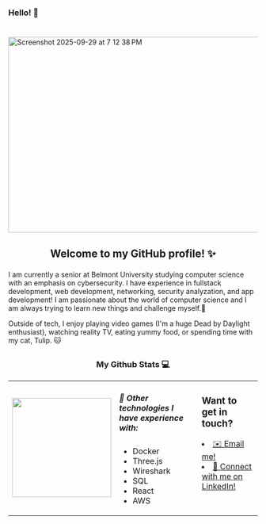 # <h3>Hello! 👋</h3>
#  
<img width="1317" height="395" alt="Screenshot 2025-09-29 at 7 12 38 PM" src="https://github.com/user-attachments/assets/9be68583-eeb9-4fd3-9460-5846e1c06a0b" />


## <p align="center">Welcome to my GitHub profile! ✨ 
  
I am currently a senior at Belmont University studying computer science with an emphasis on cybersecurity. I have experience in fullstack development, web development, networking, security analyzation, and app development! I am passionate about the world of computer science and I am always trying to learn new things and challenge myself.🩷 

Outside of tech, I enjoy playing video games (I'm a huge Dead by Daylight enthusiast), watching reality TV, eating yummy food, or spending time with my cat, Tulip. 🐱 </p>

## <h3 align="center">My Github Stats 💻</h3>

<table>
  <tr>
    <td>
      <a href="https://github.com/sloaneeliza/github-readme-stats">
        <img height="200" src="https://github-readme-stats.vercel.app/api/top-langs/?username=sloaneeliza&layout=compact&hide=jupyter%20notebook&theme=tokyonight" />
      </a>
    </td>
    <td valign="top">
      <h5>🌟 Other technologies I have experience with:</h5>
      <ul>
        <li>Docker</li>
        <li>Three.js</li>
        <li>Wireshark</li>
        <li>SQL</li>
        <li>React</li>
        <li>AWS</li>
      </ul>
    </td>
    <td valign="top">
      <h3>Want to get in touch?</h3>
    <li>
      <a href="mailto:sloane.wright109@gmail.com"> ✉️ Email me!</a>
    </li>
      <li>
      <a href="https://www.linkedin.com/in/sloane-wright/"> 🤝 Connect with me on LinkedIn!</a>
      </li>
    </td>
  </tr>
</table>

